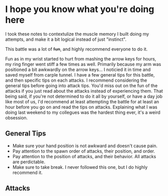 # I hope you know what you're doing here

I took these notes to contextulize the muscle memory I built doing my attempts, and make it a bit logical instead of just "instinct".

This battle was a lot of ~~fun~~, and highly recommend everyone to do it.

Fun as in my wrist started to hurt from mashing the arrow keys for hours, my ring finger went stiff a few times as well. Primarily because my arm was positioned a bit awkwardly on the arrow keys... I noticied it in time and saved myself from carple tunnel.
I have a few general tips for this battle, and then specific tips on each attacks. I recommend considering the general tips before going into attack tips. You'd miss out on the fun of the attacks if you just read about the attacks instead of experiencing them. That being said, if you're not determined to do it all by yourself, or have a day job like most of us, I'd recommend at least attempting the battle for at least an hour before you go on and read the tips on attacks. Explaining what I was doing last weekend to my collegues was the hardest thing ever, it's a weird obsession.

## General Tips

- Make sure your hand position is not awkward and doesn't cause pain.
- Pay attention to the spawn order of attacks, their position, and order.
- Pay attention to the position of attacks, and their behavior. All attacks are perdictable.
- Make sure to take break. I never followed this one, but I do highly recommend it.

## Attacks
